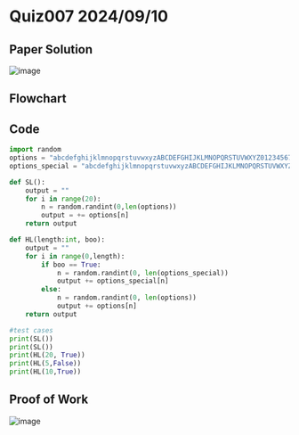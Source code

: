 # Quiz007 2024/09/10
## Paper Solution
![image](https://github.com/user-attachments/assets/de0e09ff-a3b2-498f-bc06-4d7efd1685f0)

## Flowchart

## Code
```.py
import random
options = "abcdefghijklmnopqrstuvwxyzABCDEFGHIJKLMNOPQRSTUVWXYZ0123456789"
options_special = "abcdefghijklmnopqrstuvwxyzABCDEFGHIJKLMNOPQRSTUVWXYZ0123456789!#$%&'()*+,-./:;<=>?@[]^_`{|}~"

def SL():
    output = ""
    for i in range(20):
        n = random.randint(0,len(options))
        output = += options[n]
    return output

def HL(length:int, boo):
    output = ""
    for i in range(0,length):
        if boo == True:
            n = random.randint(0, len(options_special))
            output += options_special[n]
        else:
            n = random.randint(0, len(options))
            output += options[n]
    return output

#test cases
print(SL())
print(SL())
print(HL(20, True))
print(HL(5,False))
print(HL(10,True))
```

## Proof of Work
![image](https://github.com/user-attachments/assets/d06bb2cf-f3c5-4e47-81b6-6a32c04a45b5)
